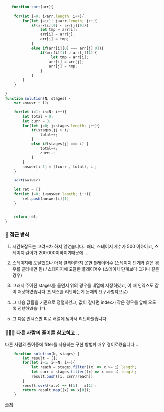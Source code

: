 ```js
   function sort(arr){
    
    for(let i=0; i<arr.length; i++){
        for(let j=i+1; j<arr.length; j++){
            if(arr[i][0] < arr[j][0]){
                let tmp = arr[i];
                arr[i] = arr[j];
                arr[j] = tmp;
            }
            else if(arr[i][0] === arr[j][0]){
                if(arr[i][1] > arr[j][1]){
                     let tmp = arr[i];
                    arr[i] = arr[j];
                    arr[j] = tmp;
                }
            }
        }
    }
    
}
function solution(N, stages) {
    var answer = [];
    
    for(let i=1; i<=N; i++){
        let total = 0;
        let curr = 0;
        for(let j=0; j<stages.length; j++){
            if(stages[j] > i){
                total++;
            }
            else if(stages[j] === i) {
                total++;
                curr++;
            }
        }
        answer[i-1] = [(curr / total), i];  
    }
    
    sort(answer)
    
    let ret = []
    for(let i=0; i<answer.length; i++){
        ret.push(answer[i][1])
    }
    
    
    return ret;
}
```


### 🤔 접근 방식

1. 시간복잡도는 고려조차 하지 않았습니다.. 왜냐, 스테이지 개수가 500 이하이고, 스테이지 길이가 200,000이하이기때문에 ... 

2. 스테이지에 도달했으나 아직 클리어하지 못한 플레이어수 (스테이지 단계와 같은 경우를 골라내면 됨) / 스테이지에 도달한 플레이어수 (스테이지 단계보다 크거나 같은 경우)

3. 그래서 주어진 stages를 돌면서 위의 경우를 배열에 저장하였고, 이 때 인덱스도 같이 저장하였습니다 (인덱스를 리턴하는게 문제의 요구사항이므로)

4. 그 다음 값들을 기준으로 정렬하였고, 값이 같다면 index가 작은 경우를 앞에 오도록 정렬하였습니다.

5. 그 다음 인덱스만 따로 배열에 담아서 리턴하였습니다


### 🙇🏻‍♀️ 다른 사람의 풀이를 참고하고 ..

다른 사람의 풀이중에 filter를 사용하는 구현 방법이 매우 경이로웠습니다 .. 

```js
    function solution(N, stages) {
        let result = [];
        for(let i=1; i<=N; i++){
            let reach = stages.filter((x) => x >= i).length;
            let curr = stages.filter((x) => x === i).length;
            result.push([i, curr/reach]);
        }
        result.sort((a,b) => b[1] - a[1]);
        return result.map((x) => x[0]);
    }
```


[출처](https://programmers.co.kr/learn/courses/30/lessons/42889/solution_groups?language=javascript)